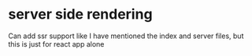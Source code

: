 # server side rendering

Can add ssr support like I have mentioned the index and server files, but this is just for react app alone